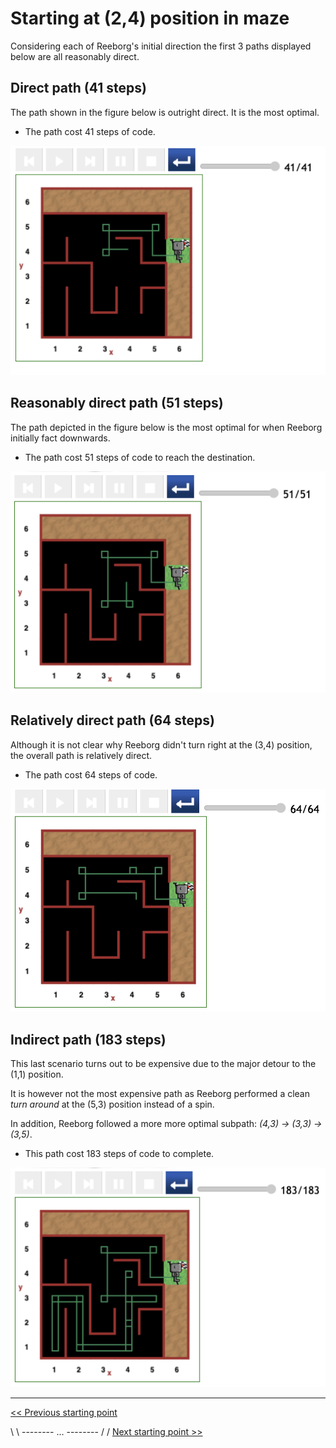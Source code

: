# Starting at (2,4) position in maze

Considering each of Reeborg's initial direction the first 3 paths displayed below are all reasonably direct.

## Direct path (41 steps)

The path shown in the figure below is outright direct. It is the most optimal.

- The path cost 41 steps of code.

![Figure: ...](../img/start-at-4-4/start@-4,4-direct-manouvre-2nice.png)

## Reasonably direct path (51 steps)

The path depicted in the figure below is the most optimal for when Reeborg initially fact downwards.

- The path cost 51 steps of code to reach the destination.

![Figure: ...](../img/start-at-4-4/start@-4,4-direct-manouvre.png)

## Relatively direct path (64 steps)

Although it is not clear why Reeborg didn't turn right at the (3,4) position, the overall path is relatively direct.

- The path cost 64 steps of code.

![Figure: ...](../img/start-at-4-4/start@-4,4-direct-manouvre-nice.png)

## Indirect path (183 steps)

This last scenario turns out to be expensive due to the major detour to the (1,1) position.

It is however not the most expensive path as Reeborg performed a clean _turn around_ at the (5,3) position instead of a spin.

In addition, Reeborg followed a more more optimal subpath: _(4,3) -> (3,3) -> (3,5)_.

- This path cost 183 steps of code to complete.

![Figure: ...](../img/start-at-4-4/start-4,3-not-direct-2md.png)

---

[<< Previous starting point](<starting-at-(3,4)-position.md>)

\ \ -------- ... -------- / / [Next starting point >>](<starting-at-(2,4)-position.md>)
